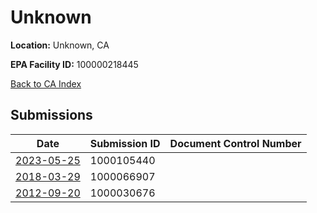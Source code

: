 # Unknown

**Location:** Unknown, CA

**EPA Facility ID:** 100000218445

[Back to CA Index](../../index.md)

## Submissions

| Date | Submission ID | Document Control Number |
|------|--------------|-------------------------|
| [2023-05-25](submissions/1000105440.md) | 1000105440 |  |
| [2018-03-29](submissions/1000066907.md) | 1000066907 |  |
| [2012-09-20](submissions/1000030676.md) | 1000030676 |  |

